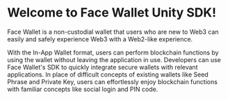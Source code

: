 # Welcome to Face Wallet Unity SDK!

Face Wallet is a non-custodial wallet that users who are new to Web3 can easily and safely experience Web3 with a Web2-like experience.

With the In-App Wallet format, users can perform blockchain functions by using the wallet without leaving the application in use. Developers can use Face Wallet's SDK to quickly integrate secure wallets with relevant applications. In place of difficult concepts of existing wallets like Seed Phrase and Private Key, users can effortlessly enjoy blockchain functions with familiar concepts like social login and PIN code.

